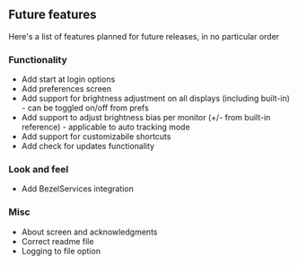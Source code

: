 ## Future features

Here's a list of features planned for future releases, in no particular order

### Functionality
- Add start at login options
- Add preferences screen
- Add support for brightness adjustment on all displays (including built-in) - can be toggled on/off from prefs
- Add support to adjust brightness bias per monitor (+/- from built-in reference) - applicable to auto tracking mode
- Add support for customizabile shortcuts
- Add check for updates functionality

### Look and feel
- Add BezelServices integration

### Misc
- About screen and acknowledgments
- Correct readme file
- Logging to file option
